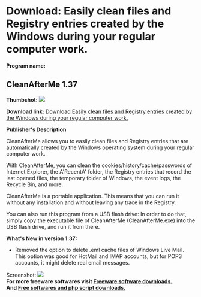 # Download: Easily clean files and Registry entries created by the Windows during your regular computer work.

**Program name:**

## CleanAfterMe 1.37

  
**Thumbshot:** ![](http://www.freewarefiles.com/screenshot/cleanafterme_md.gif)   
  
**Download link:** [Download Easily clean files and Registry entries created by the Windows during your regular computer work.](http://freesoftwares.boysofts.com/CleanAfterMe_program_42026.html)  
  


**Publisher's Description**  
  


CleanAfterMe allows you to easily clean files and Registry entries that are automatically created by the Windows operating system during your regular computer work. 

With CleanAfterMe, you can clean the cookies/history/cache/passwords of Internet Explorer, the A'RecentA' folder, the Registry entries that record the last opened files, the temporary folder of Windows, the event logs, the Recycle Bin, and more.

CleanAfterMe is a portable application. This means that you can run it without any installation and without leaving any trace in the Registry.

You can also run this program from a USB flash drive: In order to do that, simply copy the executable file of CleanAfterMe (CleanAfterMe.exe) into the USB flash drive, and run it from there. 

**What's New in version 1.37:**

  * Removed the option to delete .eml cache files of Windows Live Mail. This option was good for HotMail and IMAP accounts, but for POP3 accounts, it might delete real email messages. 

  
  
Screenshot: ![](http://www.freewarefiles.com/screenshot/cleanafterme.gif)   
**For more freeware softwares visit [Freeware software downloads.](http://freesoftwares.boysofts.com/)**   
**And [Free softwares and php script downloads.](http://www.boysofts.com/)**
